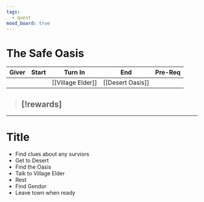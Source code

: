 ```yaml
---
tags:
  - quest
mood_board: true
---
```

# The Safe Oasis

| Giver | Start | Turn In           | End              | Pre-Req |
| ----- | ----- | ----------------- | ---------------- | ------- |
|       |       | [[Village Elder]] | [[Desert Oasis]] |         |
> [!rewards]
> - 

---
# Title

- Find clues about any surviors
- Get to Desert
- Find the Oasis
- Talk to Village Elder
- Rest
- Find Gendor
- Leave town when ready